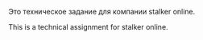 Это техническое задание для компании stalker online. 

This is a technical assignment for stalker online. 
